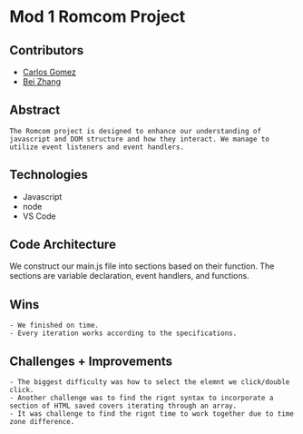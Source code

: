 
# Mod 1 Romcom Project


## Contributors
  - [Carlos Gomez](https://github.com/karmacarlos)
  - [Bei Zhang](http://github.com/lokiandfengshui)


## Abstract
	The Romcom project is designed to enhance our understanding of javascript and DOM structure and how they interact. We manage to utilize event listeners and event handlers. 


## Technologies
  - Javascript
  - node
  - VS Code
  

## Code Architecture
   We construct our main.js file into sections based on their function. The sections are variable declaration, event handlers, and functions. 


## Wins
	- We finished on time. 
	- Every iteration works according to the specifications.


## Challenges + Improvements
	- The biggest difficulty was how to select the elemnt we click/double click.
	- Another challenge was to find the rignt syntax to incorporate a section of HTML saved covers iterating through an array.
	- It was challenge to find the rignt time to work together due to time zone difference.
